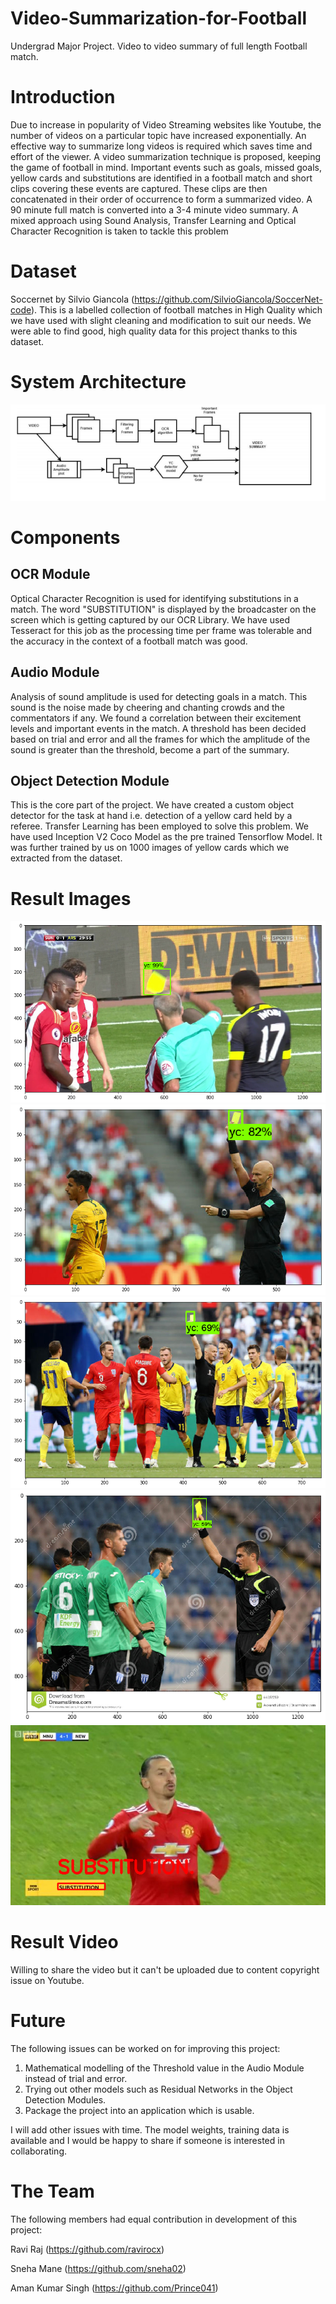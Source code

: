 # Video-Summarization-for-Football
Undergrad Major Project. Video to video summary of full length Football match.

# Introduction
Due to increase in popularity of Video Streaming websites like Youtube, the number of videos
on a particular topic have increased exponentially. An effective way to summarize long videos is
required which saves time and effort of the viewer. A video summarization technique is
proposed, keeping the game of football in mind. Important events such as goals, missed goals,
yellow cards and substitutions are identified in a football match and short clips covering these
events are captured. These clips are then concatenated in their order of occurrence to form a
summarized video. A 90 minute full match is converted into a 3-4 minute video summary. A
mixed approach using Sound Analysis, Transfer Learning and Optical Character Recognition is
taken to tackle this problem

# Dataset
Soccernet by Silvio Giancola (https://github.com/SilvioGiancola/SoccerNet-code).
This is a labelled collection of football matches in High Quality which we have used with slight cleaning and modification to suit our needs. We were able to find good, high quality data for this project thanks to this dataset.

# System Architecture
![Screenshot](sysarc.PNG)

# Components
## OCR Module 
Optical Character Recognition is used for identifying substitutions in a match. The word "SUBSTITUTION" is displayed by the broadcaster on the screen which is getting captured by our OCR Library.
We have used Tesseract for this job as the processing time per frame was tolerable and the accuracy in the context of a football match was good.

## Audio Module
Analysis of sound amplitude is used for detecting goals in a match. This sound is the noise made by cheering and chanting crowds and the commentators if any. We found a correlation between their excitement levels and important events in the match.
A threshold has been decided based on trial and error and all the frames for which the amplitude of the sound is greater than the threshold, become a part of the summary.

## Object Detection Module
This is the core part of the project. We have created a custom object detector for the task at hand i.e. detection of a yellow card held by a referee. Transfer Learning has been employed to solve this problem. We have used Inception V2 Coco Model as the pre trained Tensorflow Model. It was further trained by us on 1000 images of yellow cards which we extracted from the dataset.

# Result Images
![Screenshot](Screenshots/sc1.png)
![Screenshot](Screenshots/sc2.png)
![Screenshot](Screenshots/sc3.png)
![Screenshot](Screenshots/sc4.png)
![Screenshot](Screenshots/sc5.png)

# Result Video
Willing to share the video but it can't be uploaded due to content copyright issue on Youtube.

# Future
The following issues can be worked on for improving this project:
1. Mathematical modelling of the Threshold value in the Audio Module instead of trial and error.
2. Trying out other models such as Residual Networks in the Object Detection Modules.
3. Package the project into an application which is usable.

I will add other issues with time. The model weights, training data is available and I would be happy to share if someone is interested in collaborating.

# The Team
The following members had equal contribution in development of this project:

Ravi Raj (https://github.com/ravirocx)

Sneha Mane (https://github.com/sneha02)

Aman Kumar Singh (https://github.com/Prince041)
